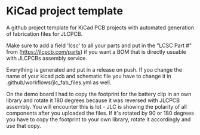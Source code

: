 # KiCad project template

A github project template for KiCad PCB projects with automated generation of fabrication files for JLCPCB.

Make sure to add a field 'lcsc' to all your parts and put in the "LCSC Part #" from (https://jlcpcb.com/parts) if you want a BOM that is directly usuable with JLCPCBs assembly service.

Everything is generated and put in a release on push. If you change the name of your kicad pcb and schematic file you have to change it in .github/workflows/jlc_fab_files.yml as well.

On the demo board I had to copy the footprint for the battery clip in an own library and rotate it 180 degrees because it was reversed with JLCPCB assembly. You will encounter this is lot - JLC is showing the polarity of all components after you uploaded the files. If it's rotated by 90 or 180 degrees you have to copy the footprint to your own library, rotate it accordingly and use that copy.
